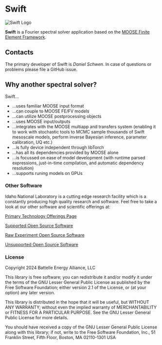 # Swift

![Swift Logo](https://github.com/dschwen/swift/blob/main/doc/content/swift.png?raw=true)

**Swift** is a Fourier spectral solver application based on the [MOOSE Finite Element Framework](http://mooseframework.org).

## Contacts

The primary developer of Swift is _Daniel Schwen_. In case of questions or problems please file a GitHub issue.

## Why another spectral solver?

Swift...

- ...uses familiar MOOSE input format
- ...can couple to MOOSE FE/FV models
- ...can utilize MOOSE postprocessing objects
- ...uses MOOSE input/outputs
- ...integrates with the MOOSE multiapp and transfers system (enabling it to work with stochastic tools to MCMC sample thousands of Swift mesoscale models, perform inverse Bayesian inference, parameter calibration, UQ etc.)
- ...is fully device independent through libTorch
- ...has all its dependencies provided by MOOSE alone
- ...is focussed on ease of model development (with runtime parsed expressions, just-in-time compilation, and automatic dependency resolution)
- ...supports runing models on GPUs

### Other Software

Idaho National Laboratory is a cutting edge research facility which is a constantly producing high quality research and software. Feel free to take a look at our other software and scientific offerings at:

[Primary Technology Offerings Page](https://www.inl.gov/inl-initiatives/technology-deployment)

[Supported Open Source Software](https://github.com/idaholab)

[Raw Experiment Open Source Software](https://github.com/IdahoLabResearch)

[Unsupported Open Source Software](https://github.com/IdahoLabCuttingBoard)

### License

Copyright 2024 Battelle Energy Alliance, LLC

This library is free software; you can redistribute it and/or modify it under the terms of the GNU Lesser General Public License as published by the Free Software Foundation; either version 2.1 of the License, or (at your option) any later version.

This library is distributed in the hope that it will be useful, but WITHOUT ANY WARRANTY; without even the implied warranty of MERCHANTABILITY or FITNESS FOR A PARTICULAR PURPOSE. See the GNU Lesser General Public License for more details.

You should have received a copy of the GNU Lesser General Public License along with this library; if not, write to the Free Software Foundation, Inc., 51 Franklin Street, Fifth Floor, Boston, MA 02110-1301 USA
